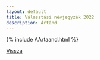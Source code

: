 ```yaml
---
layout: default
title: Választási névjegyzék 2022
description: Ártánd
---
```


{% include AArtaand.html %}

[Vissza](./)